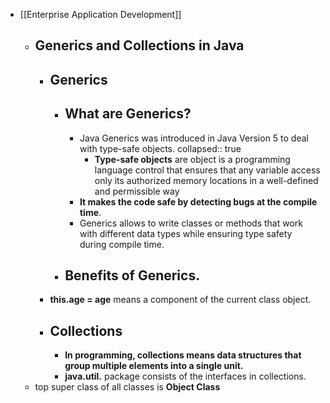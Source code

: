 - [[Enterprise Application Development]]
	- ## Generics and Collections in Java
		- ## Generics
			- ## What are Generics?
				- Java Generics was introduced in Java Version 5 to deal with type-safe objects.
				  collapsed:: true
					- **Type-safe objects** are object is a programming language control that ensures that any variable access only its authorized memory locations in a well-defined and permissible way
				- **It makes the code safe by detecting bugs at the compile time**.
				- Generics allows to write classes or methods that work with different data types while ensuring type safety during compile time.
			- ## Benefits of Generics.
		- **this.age = age** means a component of the current class object.
		- ## Collections
			- **In programming, collections means data structures that group multiple elements into a single unit.**
			- **java.util.** package consists of the interfaces in collections.
	- top super class of all classes is **Object Class**